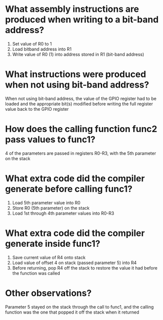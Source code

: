 # What assembly instructions are produced when writing to a bit-band address?
1)  Set value of R0 to 1
2)  Load bitband address into R1
3)  Write value of R0 (1) into address stored in R1 (bit-band address)

# What instructions were produced when not using bit-band address?
When not using bit-band address, the value of the GPIO register had to be loaded and the appropriate bit(s) modified before writing the full register value back to the GPIO register

# How does the calling function **func2** pass values to **func1**?
4 of the parameters are passed in registers R0-R3, with the 5th parameter on the stack

# What extra code did the compiler generate before calling **func1**?
1)  Load 5th parameter value into R0
2)  Store R0 (5th parameter) on the stack
3)  Load 1st through 4th parameter values into R0-R3

# What extra code did the compiler generate inside **func1**?
1)  Save current value of R4 onto stack
2)  Load value of offset 4 on stack (passed parameter 5) into R4
3)  Before returning, pop R4 off the stack to restore the value it had before the function was called

# Other observations?
Parameter 5 stayed on the stack through the call to func1, and the calling function was the one that popped it off the stack when it returned
